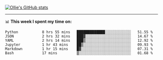 <!--
**icedpanda/icedpanda** is a ✨ _special_ ✨ repository because its `README.md` (this file) appears on your GitHub profile.

Here are some ideas to get you started:

- 🔭 I’m currently working on ...
- 🌱 I’m currently learning ...
- 👯 I’m looking to collaborate on ...
- 🤔 I’m looking for help with ...
- 💬 Ask me about ...
- 📫 How to reach me: ...
- 😄 Pronouns: ...
- ⚡ Fun fact: ...
-->
[![Ollie's GitHub stats](https://github-readme-stats-icedpanda.vercel.app/api?username=icedpanda&count_private=true&show_icons=true)](https://github.com/icedpanda)

---
📊 **This week I spent my time on:**
<!--START_SECTION:waka-->

```text
Python           8 hrs 55 mins   █████████████░░░░░░░░░░░░   51.55 %
JSON             2 hrs 32 mins   ███▓░░░░░░░░░░░░░░░░░░░░░   14.67 %
YAML             2 hrs 14 mins   ███▒░░░░░░░░░░░░░░░░░░░░░   12.92 %
Jupyter          1 hr 43 mins    ██▒░░░░░░░░░░░░░░░░░░░░░░   09.93 %
Markdown         1 hr 15 mins    █▓░░░░░░░░░░░░░░░░░░░░░░░   07.31 %
Bash             17 mins         ▒░░░░░░░░░░░░░░░░░░░░░░░░   01.68 %
```

<!--END_SECTION:waka-->
